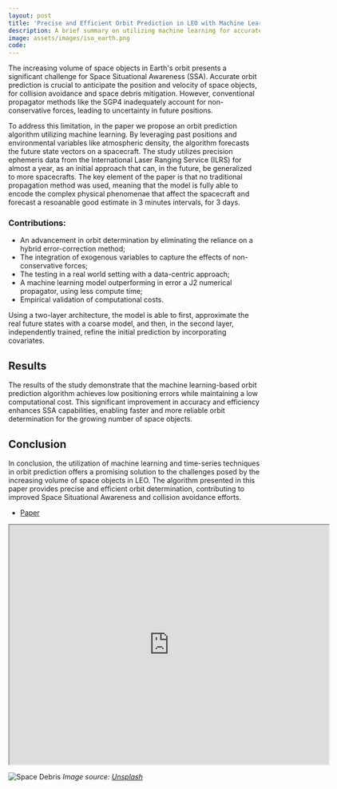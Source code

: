 ```yaml
---
layout: post
title: 'Precise and Efficient Orbit Prediction in LEO with Machine Learning using Exogenous Variables'
description: A brief summary on utilizing machine learning for accurate orbit prediction in Low Earth Orbit (LEO).
image: assets/images/iso_earth.png
code:
---
```

The increasing volume of space objects in Earth's orbit presents a significant challenge for Space Situational Awareness (SSA). Accurate orbit prediction is crucial to anticipate the position and velocity of space objects, for collision avoidance and space debris mitigation. However, conventional propagator methods like the SGP4 inadequately account for non-conservative forces, leading to uncertainty in future positions.

To address this limitation, in the paper we propose an orbit prediction algorithm utilizing machine learning. By leveraging past positions and environmental variables like atmospheric density, the algorithm forecasts the future state vectors on a spacecraft. The study utilizes precision ephemeris data from the International Laser Ranging Service (ILRS) for almost a year, as an initial approach that can, in the future, be generalized to more spacecrafts.
The key element of the paper is that no traditional propagation method was used, meaning that the model is fully able to encode the complex physical phenomenae that affect the spacecraft and forecast a resoanable good estimate in 3 minutes intervals, for 3 days.



<h3>Contributions:</h3>
<ul class="alt">
<li>An advancement in orbit determination by eliminating the reliance on a hybrid error-correction method;</li>
<li>The integration of exogenous variables to capture the effects of non-conservative forces;</li>
<li>The testing in a real world setting with a data-centric approach;</li>
<li>A machine learning model outperforming in error a J2 numerical propagator, using less compute time;</li>
<li>Empirical validation of computational costs.</li>
</ul>


Using a two-layer architecture, the model is able to first, approximate the real future states with a coarse model, and then, in the second layer, independently trained, refine the initial prediction by incorporating covariates.

## Results

The results of the study demonstrate that the machine learning-based orbit prediction algorithm achieves low positioning errors while maintaining a low computational cost. This significant improvement in accuracy and efficiency enhances SSA capabilities, enabling faster and more reliable orbit determination for the growing number of space objects.

## Conclusion

In conclusion, the utilization of machine learning and time-series techniques in orbit prediction offers a promising solution to the challenges posed by the increasing volume of space objects in LEO. The algorithm presented in this paper provides precise and efficient orbit determination, contributing to improved Space Situational Awareness and collision avoidance efforts.

<ul class="actions fit">
						<li><a href= "https://arxiv.org/pdf/2407.11026" class="button special fit">Paper</a></li>
</ul>

<iframe src="https://drive.google.com/file/d/1iXL7yUqJTIZqNAGXW7zTpYhHdF99S3AA/preview" width="640" height="480" allow="autoplay"></iframe>

![Space Debris](/assets/images/space-debris.jpg)
*Image source: [Unsplash](https://unsplash.com/photos/123458)*
